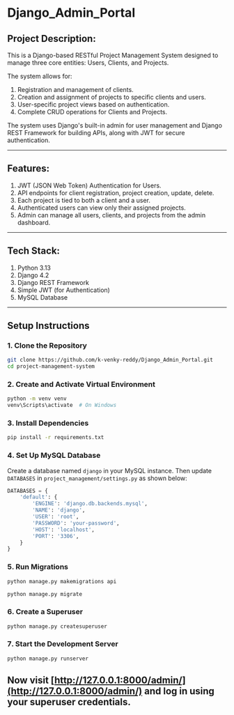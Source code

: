 # Django_Admin_Portal

## Project Description:
This is a Django-based RESTful Project Management System designed to manage three core entities: Users, Clients, and Projects.

The system allows for:
  1. Registration and management of clients.  
  2. Creation and assignment of projects to specific clients and users.  
  3. User-specific project views based on authentication.  
  4. Complete CRUD operations for Clients and Projects.

The system uses Django's built-in admin for user management and Django REST Framework for building APIs, along with JWT for secure authentication.

---

## Features:
1. JWT (JSON Web Token) Authentication for Users.  
2. API endpoints for client registration, project creation, update, delete.  
3. Each project is tied to both a client and a user.  
4. Authenticated users can view only their assigned projects.  
5. Admin can manage all users, clients, and projects from the admin dashboard.

---

## Tech Stack:
1. Python 3.13  
2. Django 4.2  
3. Django REST Framework  
4. Simple JWT (for Authentication)  
5. MySQL Database  

---

## Setup Instructions
### 1️. Clone the Repository
```bash
git clone https://github.com/k-venky-reddy/Django_Admin_Portal.git
cd project-management-system
```
### 2️. Create and Activate Virtual Environment

```bash
python -m venv venv
venv\Scripts\activate  # On Windows
```
### 3️. Install Dependencies

```bash
pip install -r requirements.txt
```
### 4️. Set Up MySQL Database

Create a database named `django` in your MySQL instance.
Then update `DATABASES` in `project_management/settings.py` as shown below:
```python
DATABASES = {
    'default': {
        'ENGINE': 'django.db.backends.mysql',
        'NAME': 'django',
        'USER': 'root',
        'PASSWORD': 'your-password',
        'HOST': 'localhost',
        'PORT': '3306',
    }
}
```
### 5️. Run Migrations
```bash
python manage.py makemigrations api
```
```bash
python manage.py migrate
```
### 6️. Create a Superuser
```bash
python manage.py createsuperuser
```
### 7️. Start the Development Server
```bash
python manage.py runserver
```
Now visit [http://127.0.0.1:8000/admin/](http://127.0.0.1:8000/admin/) and log in using your superuser credentials.
---
